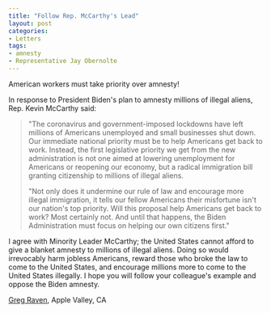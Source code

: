 ```yaml
---
title: "Follow Rep. McCarthy's Lead"
layout: post
categories:
- Letters
tags:
- amnesty
- Representative Jay Obernolte
---
```


American workers must take priority over amnesty!

In response to President Biden's plan to amnesty millions of illegal aliens, Rep. Kevin McCarthy said:

> "The coronavirus and government-imposed lockdowns have left millions of Americans unemployed and small businesses shut down. Our immediate national priority must be to help Americans get back to work. Instead, the first legislative priority we get from the new administration is not one aimed at lowering unemployment for Americans or reopening our economy, but a radical immigration bill granting citizenship to millions of illegal aliens.
> 
> "Not only does it undermine our rule of law and encourage more illegal immigration, it tells our fellow Americans their misfortune isn't our nation's top priority. Will this proposal help Americans get back to work? Most certainly not. And until that happens, the Biden Administration must focus on helping our own citizens first."

I agree with Minority Leader McCarthy; the United States cannot afford to give a blanket amnesty to millions of illegal aliens. Doing so would irrevocably harm jobless Americans, reward those who broke the law to come to the United States, and encourage millions more to come to the United States illegally. I hope you will follow your colleague's example and oppose the Biden amnesty.

[Greg Raven](https://www.gregraven.org/), Apple Valley, CA